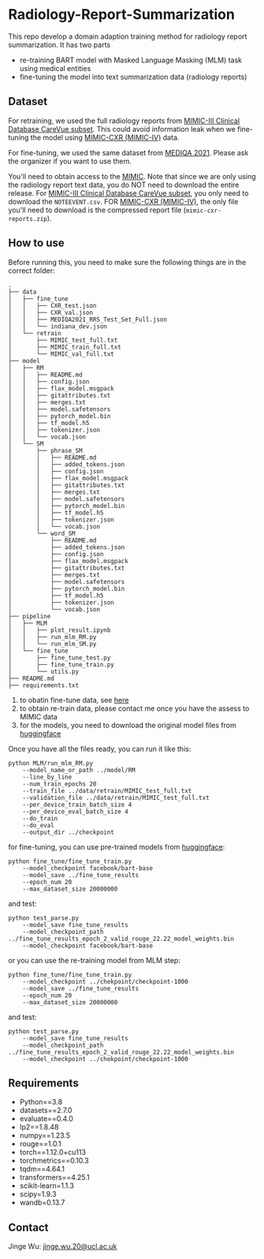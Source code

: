 # Radiology-Report-Summarization

This repo develop a domain adaption training method for radiology report summarization. It has two parts 
- re-training BART model with Masked Language Masking (MLM) task using medical entities
- fine-tuning the model into text summarization data (radiology reports)

Dataset
-----

For retraining, we used the full radiology reports from [MIMIC-III Clinical Database CareVue subset](https://physionet.org/content/mimic3-carevue/1.4/). This could avoid information leak when we fine-tuning the model using [MIMIC-CXR (MIMIC-IV)](https://physionet.org/content/mimic-cxr/2.0.0/) data.

For fine-tuning, we used the same dataset from [MEDIQA 2021](https://sites.google.com/view/mediqa2021). Please ask the organizer if you want to use them.

You'll need to obtain access to the [MIMIC](https://mimic.mit.edu/docs/gettingstarted/). Note that since we are only using the radiology report text data, you do NOT need to download the entire release. For [MIMIC-III Clinical Database CareVue subset](https://physionet.org/content/mimic3-carevue/1.4/), you only need to download the `NOTEEVENT.csv`. FOR [MIMIC-CXR (MIMIC-IV)](https://physionet.org/content/mimic-cxr/2.0.0/), the only file you'll need to download is the compressed report file (`mimic-cxr-reports.zip`).

How to use
-----
Before running this, you need to make sure the following things are in the correct folder:

```
.
├── data
│   ├── fine_tune
│   │   ├── CXR_test.json
│   │   ├── CXR_val.json
│   │   ├── MEDIQA2021_RRS_Test_Set_Full.json
│   │   └── indiana_dev.json
│   └── retrain
│       ├── MIMIC_test_full.txt
│       ├── MIMIC_train_full.txt
│       └── MIMIC_val_full.txt
├── model
│   ├── RM
│   │   ├── README.md
│   │   ├── config.json
│   │   ├── flax_model.msgpack
│   │   ├── gitattributes.txt
│   │   ├── merges.txt
│   │   ├── model.safetensors
│   │   ├── pytorch_model.bin
│   │   ├── tf_model.h5
│   │   ├── tokenizer.json
│   │   └── vocab.json
│   └── SM
│       ├── phrase_SM
│       │   ├── README.md
│       │   ├── added_tokens.json
│       │   ├── config.json
│       │   ├── flax_model.msgpack
│       │   ├── gitattributes.txt
│       │   ├── merges.txt
│       │   ├── model.safetensors
│       │   ├── pytorch_model.bin
│       │   ├── tf_model.h5
│       │   ├── tokenizer.json
│       │   └── vocab.json
│       └── word_SM
│           ├── README.md
│           ├── added_tokens.json
│           ├── config.json
│           ├── flax_model.msgpack
│           ├── gitattributes.txt
│           ├── merges.txt
│           ├── model.safetensors
│           ├── pytorch_model.bin
│           ├── tf_model.h5
│           ├── tokenizer.json
│           └── vocab.json
├── pipeline
│   ├── MLM
│   │   ├── plot_result.ipynb
│   │   ├── run_mlm_RM.py
│   │   └── run_mlm_SM.py
│   └── fine_tune
│       ├── fine_tune_test.py
│       ├── fine_tune_train.py
│       └── utils.py
├── README.md
├── requirements.txt
```

1. to obatin fine-tune data, see [here](https://github.com/abachaa/MEDIQA2021/tree/main/Task3)
2. to obtain re-train data, please contact me once you have the assess to MIMIC data
3. for the models, you need to download the original model files from [huggingface](https://huggingface.co/facebook/bart-base/tree/main)


Once you have all the files ready, you can run it like this:
```
python MLM/run_mlm_RM.py 
    --model_name_or_path ../model/RM
    --line_by_line 
    --num_train_epochs 20
    --train_file ../data/retrain/MIMIC_test_full.txt 
    --validation_file ../data/retrain/MIMIC_test_full.txt
    --per_device_train_batch_size 4
    --per_device_eval_batch_size 4 
    --do_train 
    --do_eval 
    --output_dir ../checkpoint
```

for fine-tuning, you can use pre-trained models from [huggingface](https://huggingface.co/):

```
python fine_tune/fine_tune_train.py 
    --model_checkpoint facebook/bart-base
    --model_save ../fine_tune_results 
    --epoch_num 20
    --max_dataset_size 20000000
```
and test:
```
python test_parse.py 
    --model_save fine_tune_results 
    --model_checkpoint_path ../fine_tune_results_epoch_2_valid_rouge_22.22_model_weights.bin 
    --model_checkpoint facebook/bart-base
```

or you can use the re-training model from MLM step:
```
python fine_tune/fine_tune_train.py 
    --model_checkpoint ../chekpoint/checkpoint-1000
    --model_save ../fine_tune_results 
    --epoch_num 20
    --max_dataset_size 20000000
```
and test:
```
python test_parse.py 
    --model_save fine_tune_results 
    --model_checkpoint_path ../fine_tune_results_epoch_2_valid_rouge_22.22_model_weights.bin 
    --model_checkpoint ../chekpoint/checkpoint-1000
```

Requirements
-------------
- Python==3.8 
- datasets==2.7.0
- evaluate==0.4.0
- lp2==1.8.48
- numpy==1.23.5
- rouge==1.0.1
- torch==1.12.0+cu113
- torchmetrics==0.10.3
- tqdm==4.64.1
- transformers==4.25.1
- scikit-learn=1.1.3
- scipy=1.9.3
- wandb=0.13.7

Contact
-------
Jinge Wu: jinge.wu.20@ucl.ac.uk

